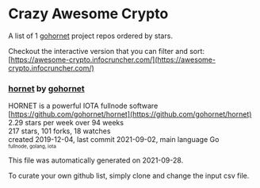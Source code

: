 # Crazy Awesome Crypto
A list of 1 [gohornet](https://github.com/gohornet) project repos ordered by stars.  

Checkout the interactive version that you can filter and sort: 
[https://awesome-crypto.infocruncher.com/](https://awesome-crypto.infocruncher.com/)  


### [hornet](https://github.com/gohornet/hornet) by [gohornet](https://github.com/gohornet)  
HORNET is a powerful IOTA fullnode software  
[https://github.com/gohornet/hornet](https://github.com/gohornet/hornet)  
2.29 stars per week over 94 weeks  
217 stars, 101 forks, 18 watches  
created 2019-12-04, last commit 2021-09-02, main language Go  
<sub><sup>fullnode, golang, iota</sup></sub>


This file was automatically generated on 2021-09-28.  

To curate your own github list, simply clone and change the input csv file.  